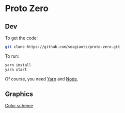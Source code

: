 # Proto Zero

## Dev

To get the code:

```bash
git clone https://github.com/seagiants/proto-zero.git
```

To run:

```bash
yarn install
yarn start
```

Of course, you need [Yarn](https://yarnpkg.com) and [Node](https://nodejs.org/).

## Graphics

[Color scheme](http://colorschemedesigner.com/csd-3.5/#4j42Pw0w0w0w0)
